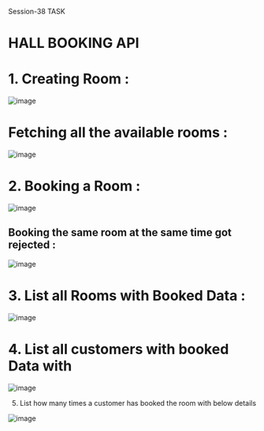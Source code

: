 Session-38 TASK

# HALL BOOKING API

# 1. Creating Room :

![image](https://github.com/user-attachments/assets/876dee68-4170-43da-8e9a-9adffab9f380)

# Fetching all the available rooms :
 
![image](https://github.com/user-attachments/assets/62dba40b-ceac-4638-931e-2a13842adeb9)

# 2. Booking a Room :

![image](https://github.com/user-attachments/assets/d886e138-66f7-4541-b6c0-887627be204c)

## Booking the same room at the same time got rejected :
 
![image](https://github.com/user-attachments/assets/685e3f6d-2f9c-4073-9141-079ba1122961)

# 3. List all Rooms with Booked Data :

![image](https://github.com/user-attachments/assets/72a93f32-ba0d-4c6c-a840-00bd9529a414)
 
# 4. List all customers with booked Data with

![image](https://github.com/user-attachments/assets/6dc57703-118f-424d-962c-fbfda88798df)
 
5. List how many times a customer has booked the room with below details
 
![image](https://github.com/user-attachments/assets/3456bc23-2e7b-48d1-b395-030a2fe1168d)
